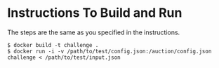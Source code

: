 # Instructions To Build and Run

The steps are the same as you specified in the instructions. 
```
$ docker build -t challenge .
$ docker run -i -v /path/to/test/config.json:/auction/config.json challenge < /path/to/test/input.json
```


